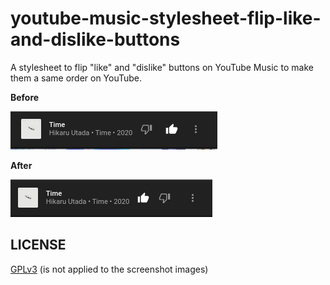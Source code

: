 # youtube-music-stylesheet-flip-like-and-dislike-buttons

A stylesheet to flip "like" and "dislike" buttons on YouTube Music to make them a same order on YouTube.

**Before**

![Before flipping](image/before.png)

**After**

![After flipping](image/after.png)

## LICENSE

[GPLv3](LICENSE) (is not applied to the screenshot images)
